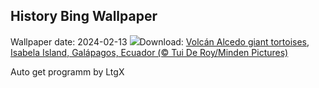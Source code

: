 ## History Bing Wallpaper
Wallpaper date: 2024-02-13
![](https://www.bing.com/th?id=OHR.GiantTortoise_PT-BR2643244597_UHD.jpg&w=1000)Download: [Volcán Alcedo giant tortoises, Isabela Island, Galápagos, Ecuador (© Tui De Roy/Minden Pictures)](https://www.bing.com/th?id=OHR.GiantTortoise_PT-BR2643244597_UHD.jpg)

Auto get programm by LtgX
